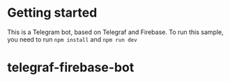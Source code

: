 # Getting started

This is a Telegram bot, based on Telegraf and Firebase. To run this sample, you need to run `npm install` and `npm run dev`
# telegraf-firebase-bot
